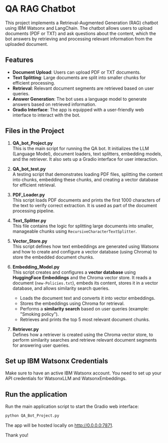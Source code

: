 # QA RAG Chatbot

This project implements a Retrieval-Augmented Generation (RAG) chatbot using IBM Watsonx and LangChain. The chatbot allows users to upload documents (PDF or TXT) and ask questions about the content, which the bot answers by retrieving and processing relevant information from the uploaded document.

## Features

- **Document Upload**: Users can upload PDF or TXT documents.
- **Text Splitting**: Large documents are split into smaller chunks for efficient processing.
- **Retrieval**: Relevant document segments are retrieved based on user queries.
- **Answer Generation**: The bot uses a language model to generate answers based on retrieved information.
- **Gradio Interface**: The app is equipped with a user-friendly web interface to interact with the bot.

## Files in the Project

1. **QA_bot_Project.py**  
   This is the main script for running the QA bot. It initializes the LLM (Language Model), document loaders, text splitters, embedding models, and the retriever. It also sets up a Gradio interface for user interaction.

2. **QA_bot_test.py**  
   A testing script that demonstrates loading PDF files, splitting the content into chunks, embedding these chunks, and creating a vector database for efficient retrieval.

3. **PDF_Loader.py**  
   This script loads PDF documents and prints the first 1000 characters of the text to verify correct extraction. It is used as part of the document processing pipeline.

4. **Text_Splitter.py**  
   This file contains the logic for splitting large documents into smaller, manageable chunks using `RecursiveCharacterTextSplitter`.
   
5. **Vector_Store.py**  
   This script defines how text embeddings are generated using Watsonx and how to create and configure a vector database (using Chroma) to store the embedded document chunks.
   
6. **Embedding_Model.py**  
   This script creates and configures a **vector database** using **HuggingFace Embeddings** and the Chroma vector store. It reads a document (`new-Policies.txt`), embeds its content, stores it in a vector database, and allows similarity search queries.
   - Loads the document text and converts it into vector embeddings.
   - Stores the embeddings using Chroma for retrieval.
   - Performs a **similarity search** based on user queries (example: "Smoking policy").
   - Retrieves and prints the top 5 most relevant document chunks.

7. **Retriever.py**  
   Defines how a retriever is created using the Chroma vector store, to perform similarity searches and retrieve relevant document segments for answering user queries.

## Set up IBM Watsonx Credentials
Make sure to have an active IBM Watsonx account. You need to set up your API credentials for WatsonxLLM and WatsonxEmbeddings.

## Run the application
Run the main application script to start the Gradio web interface:
```bash
python QA_Bot_Project.py
```
The app will be hosted locally on http://0.0.0.0:7871.

Thank you!
